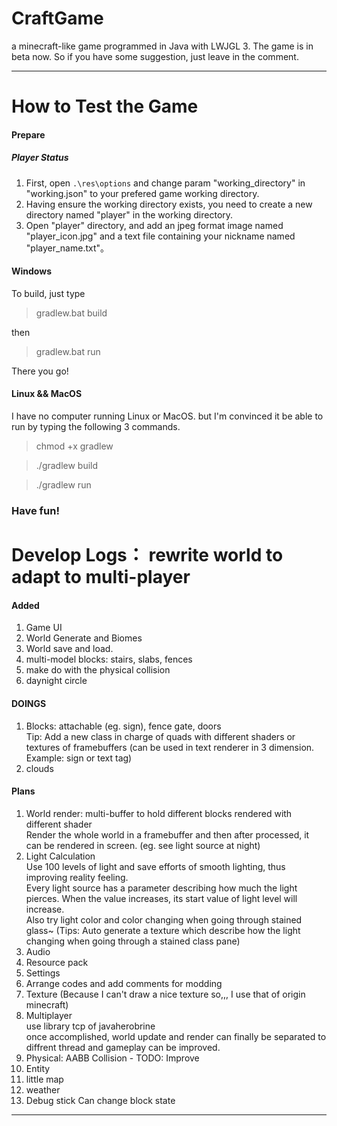 # CraftGame
a minecraft-like game programmed in Java with LWJGL 3.
The game is in beta now. So if you have some suggestion, just leave in the comment.
****

# How to Test the Game

#### Prepare

##### Player Status

1. First, open `.\res\options` and change param "working_directory" in "working.json" to your prefered game working directory.
2. Having ensure the working directory exists, you need to create a new directory named "player" in the working directory.
3. Open "player" directory, and add an jpeg format image named "player_icon.jpg" and a text file containing your nickname named "player_name.txt"。

#### Windows

To build, just type
> gradlew.bat build

then
> gradlew.bat run

There you go!

#### Linux && MacOS

I have no computer running Linux or MacOS.
but I'm convinced it be able to run by typing the following 3 commands.

> chmod +x gradlew

> ./gradlew build

> ./gradlew run

### Have fun!

# Develop Logs： rewrite world to adapt to multi-player

#### Added

1. Game UI
2. World Generate and Biomes
3. World save and load.
4. multi-model blocks: stairs, slabs, fences
5. make do with the physical collision
6. daynight circle

#### DOINGS

1. Blocks: attachable (eg. sign), fence gate, doors<br/>
   Tip: Add a new class in charge of quads with different shaders or textures of framebuffers (can be used in text renderer in 3 dimension. Example: sign or text tag)
2. clouds

#### Plans

1. World render: multi-buffer to hold different blocks rendered with different shader<br/>
   Render the whole world in a framebuffer and then after processed, it can be rendered in screen. (eg. see light source at night)
2. Light Calculation<br/>
   Use 100 levels of light and save efforts of smooth lighting, thus improving reality feeling.<br/>
   Every light source has a parameter describing how much the light pierces. When the value increases, its start value of light level will increase.<br/>
   Also try light color and color changing when going through stained glass~ (Tips: Auto generate a texture which describe how the light changing when going through a stained class pane)<br/>
3. Audio
4. Resource pack
5. Settings
6. Arrange codes and add comments for modding
7. Texture (Because I can't draw a nice texture so,,, I use that of origin minecraft)
8. Multiplayer<br/>
   use library tcp of javaherobrine<br/>
   once accomplished, world update and render can finally be separated to diffrent thread and gameplay can be improved.
9. Physical: AABB Collision - TODO: Improve
10. Entity
11. little map
12. weather
14. Debug stick
   Can change block state

****
